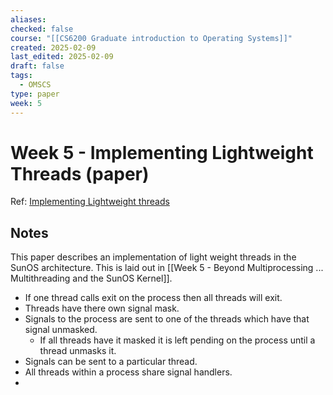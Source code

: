 ```yaml
---
aliases: 
checked: false
course: "[[CS6200 Graduate introduction to Operating Systems]]"
created: 2025-02-09
last_edited: 2025-02-09
draft: false
tags:
  - OMSCS
type: paper
week: 5
---
```

# Week 5 - Implementing Lightweight Threads (paper)

Ref: [Implementing Lightweight threads](https://s3.amazonaws.com/content.udacity-data.com/courses/ud923/references/ud923-stein-shah-paper.pdf)

## Notes

This paper describes an implementation of light weight threads in the SunOS architecture. This is laid out in [[Week 5 - Beyond Multiprocessing ... Multithreading and the SunOS Kernel]].

- If one thread calls exit on the process then all threads will exit.
- Threads have there own signal mask.
- Signals to the process are sent to one of the threads which have that signal unmasked.
	- If all threads have it masked it is left pending on the process until a thread unmasks it.
- Signals can be sent to a particular thread.
- All threads within a process share signal handlers.
- 